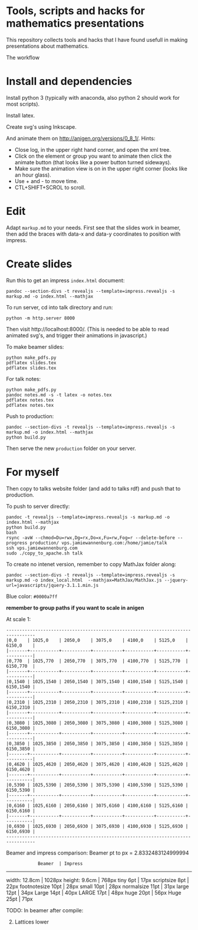 # Tools, scripts and hacks for mathematics presentations

This repository collects tools and hacks that I have found usefull in making presentations
about mathematics.

The workflow 

# Install and dependencies

Install python 3 (typically with anaconda, also python 2 should work for most scripts).

Install latex.

Create svg's using Inkscape.

And animate them on http://anigen.org/versions/0_8_1/.
Hints:

+ Close log, in the upper right hand corner, and open the xml tree. 
+ Click on the element or group you want to animate then click the animate button 
(that looks like a power button turned sideways). 
+ Make sure the animation view is on in the upper right corner (looks like an hour glass).
+ Use + and - to move time. 
+ CTL+SHIFT+SCROL to scroll.

# Edit 

Adapt `markup.md` to your needs. First see that the slides work in beamer, 
then add the braces with data-x and data-y coordinates to position with impress.

# Create slides

Run this to get an impress `index.html` document:

    pandoc --section-divs -t revealjs --template=impress.revealjs -s markup.md -o index.html --mathjax

To run server, cd into talk directory and run:

    python -m http.server 8000
	
Then visit http://localhost:8000/. (This is needed to be able to read animated svg's, and trigger their animations in javascript.)

To make beamer slides:

    python make_pdfs.py
    pdflatex slides.tex
    pdflatex slides.tex
    
For talk notes:

    python make_pdfs.py
    pandoc notes.md -s -t latex -o notes.tex
    pdflatex notes.tex
    pdflatex notes.tex
    
Push to production:

    pandoc --section-divs -t revealjs --template=impress.revealjs -s markup.md -o index.html --mathjax
    python build.py
	
Then serve the new `production` folder on your server.

# For myself

Then copy to talks website folder (and add to talks rdf) and push that to production.
    
To push to server directly:

    pandoc -t revealjs --template=impress.revealjs -s markup.md -o index.html --mathjax
    python build.py
    bash
    rsync -avW --chmod=Du=rwx,Dg=rx,Do=x,Fu=rw,Fog=r --delete-before --progress production/ vps.jamiewannenburg.com:/home/jamie/talk
    ssh vps.jamiewannenburg.com
    sudo ./copy_to_apache.sh talk
    
To create no intenet version, remember to copy MathJax folder along:

    pandoc --section-divs -t revealjs --template=impress.revealjs -s markup.md -o index_local.html  --mathjax=MathJax/MathJax.js --jquery-url=javascripts/jquery-3.1.1.min.js
    
Blue color: `#0000a7ff`

**remember to group paths if you want to scale in anigen**

At scale 1:

    ---------------------------------------------------------------------------------
    |0,0    | 1025,0    | 2050,0    | 3075,0    | 4100,0    | 5125,0    | 6150,0    |
    |-------+-----------+-----------+-----------+-----------+-----------+-----------|
    |0,770  | 1025,770  | 2050,770  | 3075,770  | 4100,770  | 5125,770  | 6150,770  |
    |-------+-----------+-----------+-----------+-----------+-----------+-----------|
    |0,1540 | 1025,1540 | 2050,1540 | 3075,1540 | 4100,1540 | 5125,1540 | 6150,1540 |
    |-------+-----------+-----------+-----------+-----------+-----------+-----------|
    |0,2310 | 1025,2310 | 2050,2310 | 3075,2310 | 4100,2310 | 5125,2310 | 6150,2310 |
    |-------+-----------+-----------+-----------+-----------+-----------+-----------|
    |0,3080 | 1025,3080 | 2050,3080 | 3075,3080 | 4100,3080 | 5125,3080 | 6150,3080 |
    |-------+-----------+-----------+-----------+-----------+-----------+-----------|
    |0,3850 | 1025,3850 | 2050,3850 | 3075,3850 | 4100,3850 | 5125,3850 | 6150,3850 |
    |-------+-----------+-----------+-----------+-----------+-----------+-----------|
    |0,4620 | 1025,4620 | 2050,4620 | 3075,4620 | 4100,4620 | 5125,4620 | 6150,4620 |
    |-------+-----------+-----------+-----------+-----------+-----------+-----------|
    |0,5390 | 1025,5390 | 2050,5390 | 3075,5390 | 4100,5390 | 5125,5390 | 6150,5390 |
    |-------+-----------+-----------+-----------+-----------+-----------+-----------|
    |0,6160 | 1025,6160 | 2050,6160 | 3075,6160 | 4100,6160 | 5125,6160 | 6150,6160 |
    |-------+-----------+-----------+-----------+-----------+-----------+-----------|
    |0,6930 | 1025,6930 | 2050,6930 | 3075,6930 | 4100,6930 | 5125,6930 | 6150,6930 |
    ---------------------------------------------------------------------------------
    
Beamer and impress comparison:
Beamer pt to px = 2.8332483124999994

                Beamer  | Impress
---------------------------------
width:          12.8cm  | 1028px
height:         9.6cm   | 768px
tiny            6pt     | 17px
scriptsize	    8pt     | 22px
footnotesize	10pt    | 28px
small	        10pt    | 28px
normalsize	    11pt    | 31px
large	        12pt    | 34px
Large	        14pt    | 40px
LARGE	        17pt    | 48px
huge	        20pt    | 56px
Huge	        25pt    | 71px

TODO: In beamer after compile:

2) Lattices lower